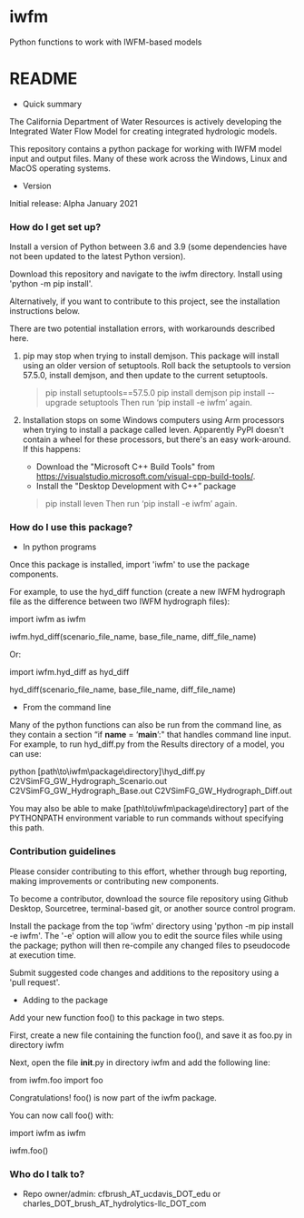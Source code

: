 # iwfm

Python functions to work with IWFM-based models

# README #

* Quick summary

The California Department of Water Resources is actively developing the Integrated Water Flow Model for creating integrated hydrologic models. 

This repository contains a python package for working with IWFM model input and output files. Many of these work across the Windows, Linux and MacOS operating systems.

* Version

Initial release: Alpha January 2021

### How do I get set up? ###

Install a version of Python between 3.6 and 3.9 (some dependencies have not been updated to the latest Python version).

Download this repository and navigate to the iwfm directory. Install using 'python -m pip install'. 

Alternatively, if you want to contribute to this project, see the installation instructions below.

There are two potential installation errors, with workarounds described here.

1. pip may stop when trying to install demjson. This package will install using an older version of setuptools.
Roll back the setuptools to version 57.5.0, install demjson, and then update to the current setuptools.
	> pip install setuptools==57.5.0
	> pip install demjson
	> pip install --upgrade setuptools
Then run ‘pip install -e iwfm’ again.

2. Installation stops on some Windows computers using Arm processors when trying to install a package called leven. 
Apparently PyPI doesn't contain a wheel for these processors, but there's an easy work-around.
If this happens: 
	- Download the "Microsoft C++ Build Tools" from https://visualstudio.microsoft.com/visual-cpp-build-tools/.
	- Install the "Desktop Development with C++” package
	> pip install leven
Then run ‘pip install -e iwfm’ again.

### How do I use this package? ###

* In python programs

Once this package is installed, import 'iwfm' to use the package components.

For example, to use the hyd_diff function (create a new IWFM hydrograph file as the difference between two IWFM hydrograph files):
 
import iwfm as iwfm

iwfm.hyd_diff(scenario_file_name, base_file_name, diff_file_name)
 
Or:
 
import iwfm.hyd_diff as hyd_diff

hyd_diff(scenario_file_name, base_file_name, diff_file_name)
 
* From the command line

Many of the python functions can also be run from the command line, as they contain a section “if __name__ = ‘__main__’:" that handles command line input. For example, to run hyd_diff.py from the Results directory of a model, you can use:
 
python [path\to\iwfm\package\directory]\hyd_diff.py C2VSimFG_GW_Hydrograph_Scenario.out C2VSimFG_GW_Hydrograph_Base.out C2VSimFG_GW_Hydrograph_Diff.out
 
You may also be able to make [path\to\iwfm\package\directory] part of the PYTHONPATH environment variable to run commands without specifying this path.

### Contribution guidelines ###

Please consider contributing to this effort, whether through bug reporting, making improvements or contributing new components.

To become a contributor, download the source file repository using Github Desktop, Sourcetree, terminal-based git, or another source control program.

Install the package from the top 'iwfm' directory using 'python -m pip install -e iwfm'. The '-e' option will allow you to edit the source files while using the package; python will then re-compile any changed files to pseudocode at execution time.

Submit suggested code changes and additions to the repository using a 'pull request'.

* Adding to the package

Add your new function foo() to this package in two steps.

First, create a new file containing the function foo(), and save it as foo.py in directory iwfm

Next, open the file __init__.py in directory iwfm and add the following line:

from iwfm.foo import foo

Congratulations! foo() is now part of the iwfm package.

You can now call foo() with:

import iwfm as iwfm

iwfm.foo()

### Who do I talk to? ###

* Repo owner/admin: cfbrush_AT_ucdavis_DOT_edu or charles_DOT_brush_AT_hydrolytics-llc_DOT_com
